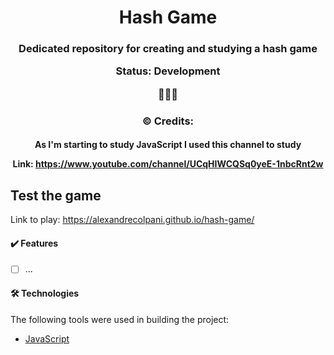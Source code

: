 <h1 align="center"> Hash Game </h1>

<h3 align="center"> 
Dedicated repository for creating and studying a hash game
  
Status: Development 
  
🚧🚧🚧
</h3>



<h3 align="center"> ©️ Credits: </h3>
<h4 align="center"> 
  
As I'm starting to study JavaScript I used this channel to study
  
Link: https://www.youtube.com/channel/UCqHIWCQSq0yeE-1nbcRnt2w

</h4>

<!---------------
    
-------------------------->



## Test the game

Link to play: https://alexandrecolpani.github.io/hash-game/




#### ✔️ Features
- [ ] ...



#### 🛠 Technologies
The following tools were used in building the project:

- [JavaScript](https://www.javascript.com/)
